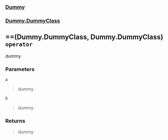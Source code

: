 ### [Dummy](./Dummy.md 'Dummy')
### [Dummy.DummyClass](./Dummy-DummyClass.md 'Dummy.DummyClass')
## ==(Dummy.DummyClass, Dummy.DummyClass) `operator`
dummy
### Parameters

<a name='Dummy-DummyClass-op_Equality(Dummy-DummyClass- Dummy-DummyClass)-a'></a>
`a`
>dummy

<a name='Dummy-DummyClass-op_Equality(Dummy-DummyClass- Dummy-DummyClass)-b'></a>
`b`
>dummy
### Returns
>dummy
